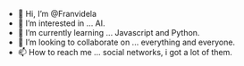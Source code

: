 - 👋 Hi, I’m @Franvidela
- 👀 I’m interested in ... AI.
- 🌱 I’m currently learning ... Javascript and Python.
- 💞️ I’m looking to collaborate on ... everything and everyone.
- 📫 How to reach me ... social networks, i got a lot of them.

<!---
Franvidela/Franvidela is a ✨ special ✨ repository because its `README.md` (this file) appears on your GitHub profile.
You can click the Preview link to take a look at your changes.
--->
